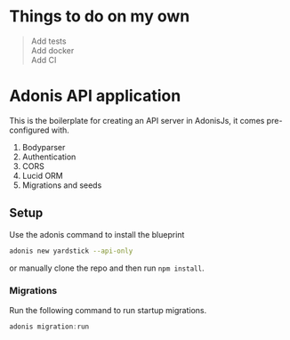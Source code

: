 # Things to do on my own

> Add tests</br>
> Add docker</br>
> Add CI</br>

# Adonis API application

This is the boilerplate for creating an API server in AdonisJs, it comes pre-configured with.

1. Bodyparser
2. Authentication
3. CORS
4. Lucid ORM
5. Migrations and seeds

## Setup

Use the adonis command to install the blueprint

```bash
adonis new yardstick --api-only
```

or manually clone the repo and then run `npm install`.

### Migrations

Run the following command to run startup migrations.

```js
adonis migration:run
```
